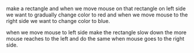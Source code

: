 make a rectangle and when we move mouse on that rectangle on left side we want to gradually change color to red and when we move mouse to the right side we want to change color to blue.

when we move mouse to left side make the rectangle slow down the more mouse reaches to the left and do the same when mouse goes to the right side.